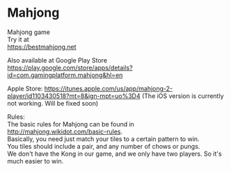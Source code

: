 # Mahjong

Mahjong game  
Try it at  
https://bestmahjong.net 
  
Also available at Google Play Store  
https://play.google.com/store/apps/details?id=com.gamingplatform.mahjong&hl=en  
 
Apple Store: https://itunes.apple.com/us/app/mahjong-2-player/id1103430518?mt=8&ign-mpt=uo%3D4 
(The iOS version is currently not working. Will be fixed soon)

Rules:  
The basic rules for Mahjong can be found in http://mahjong.wikidot.com/basic-rules.   
Basically, you need just match your tiles to a certain pattern to win.  
You tiles should include a pair, and any number of chows or pungs.  
We don't have the Kong in our game, and we only have two players. So it's much easier to win.  
